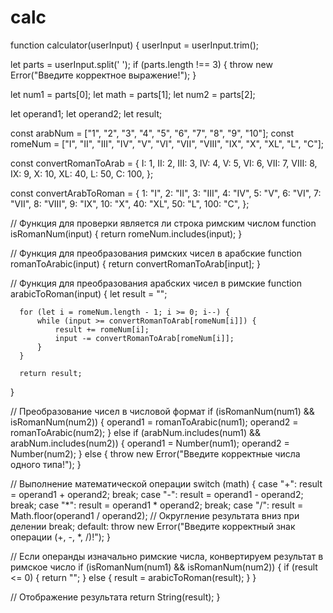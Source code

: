 # calc
function calculator(userInput) {
  userInput = userInput.trim();

  let parts = userInput.split(' ');
  if (parts.length !== 3) {
      throw new Error("Введите корректное выражение!");
  }

  let num1 = parts[0];
  let math = parts[1];
  let num2 = parts[2];

  let operand1;
  let operand2;
  let result;

  const arabNum = ["1", "2", "3", "4", "5", "6", "7", "8", "9", "10"];
  const romeNum = ["I", "II", "III", "IV", "V", "VI", "VII", "VIII", "IX", "X", "XL", "L", "C"];

  const convertRomanToArab = {
      I: 1, II: 2, III: 3, IV: 4, V: 5, VI: 6, VII: 7, VIII: 8, IX: 9, X: 10, XL: 40, L: 50, C: 100,
  };

  const convertArabToRoman = {
      1: "I", 2: "II", 3: "III", 4: "IV", 5: "V", 6: "VI", 7: "VII", 8: "VIII", 9: "IX", 10: "X", 40: "XL", 50: "L", 100: "C",
  };

  // Функция для проверки является ли строка римским числом
  function isRomanNum(input) {
      return romeNum.includes(input);
  }

  // Функция для преобразования римских чисел в арабские
  function romanToArabic(input) {
      return convertRomanToArab[input];
  }

  // Функция для преобразования арабских чисел в римские
  function arabicToRoman(input) {
      let result = "";

      for (let i = romeNum.length - 1; i >= 0; i--) {
          while (input >= convertRomanToArab[romeNum[i]]) {
              result += romeNum[i];
              input -= convertRomanToArab[romeNum[i]];
          }
      }

      return result;
  }

  // Преобразование чисел в числовой формат
  if (isRomanNum(num1) && isRomanNum(num2)) {
      operand1 = romanToArabic(num1);
      operand2 = romanToArabic(num2);
  } else if (arabNum.includes(num1) && arabNum.includes(num2)) {
      operand1 = Number(num1);
      operand2 = Number(num2);
  } else {
      throw new Error("Введите корректные числа одного типа!");
  }

  // Выполнение математической операции
  switch (math) {
      case "+":
          result = operand1 + operand2;
          break;
      case "-":
          result = operand1 - operand2;
          break;
      case "*":
          result = operand1 * operand2;
          break;
      case "/":
          result = Math.floor(operand1 / operand2); // Округление результата вниз при делении
          break;
      default:
          throw new Error("Введите корректный знак операции (+, -, *, /)!");
  }

  // Если операнды изначально римские числа, конвертируем результат в римское число
  if (isRomanNum(num1) && isRomanNum(num2)) {
      if (result <= 0) {
          return "";
      } else {
          result = arabicToRoman(result);
      }
  }

  // Отображение результата
  return String(result);
}
